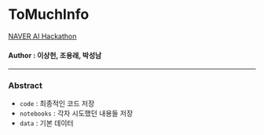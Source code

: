# ToMuchInfo
[NAVER AI Hackathon](https://github.com/naver/ai-hackathon-2018)
#### Author : 이상헌, 조용래, 박성남

---
### Abstract
- `code` : 최종적인 코드 저장
- `notebooks` : 각자 시도했던 내용들 저장
- `data` : 기본 데이터